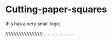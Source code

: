 # Cutting-paper-squares
this has a very small logic.
>>>>>>>>>>>>>>>>>>>>>>>
///////////////////////
.......................
